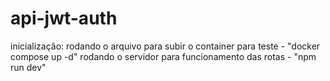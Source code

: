 # api-jwt-auth

inicialização: 
  rodando o arquivo para subir o container para teste - "docker compose up -d"
  rodando o servidor para funcionamento das rotas - "npm run dev"
